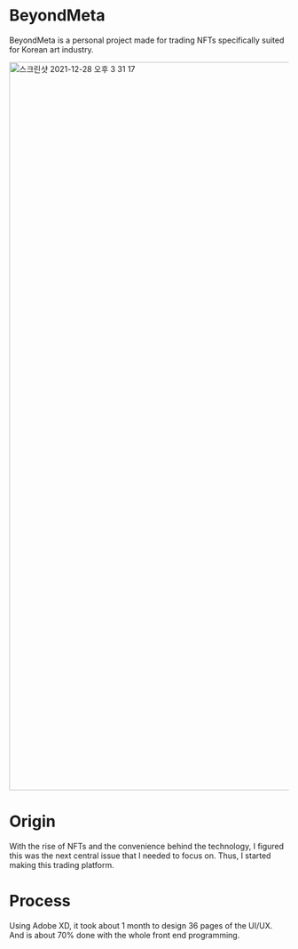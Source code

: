 # BeyondMeta
BeyondMeta is a personal project made for trading NFTs specifically suited for Korean art industry.


<img width="1310" alt="스크린샷 2021-12-28 오후 3 31 17" src="https://user-images.githubusercontent.com/16091547/147535536-fc0fd612-9c55-4dfd-b8a2-3f5704221999.png">


# Origin
With the rise of NFTs and the convenience behind the technology, I figured this was the next central issue that I needed to focus on. Thus, I started making this trading platform.

# Process
Using Adobe XD, it took about 1 month to design 36 pages of the UI/UX. And is about 70% done with the whole front end programming.

